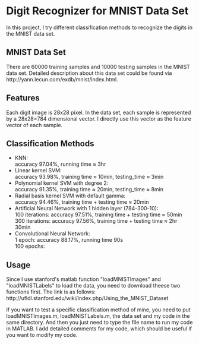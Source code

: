 <h1>Digit Recognizer for MNIST Data Set</h1>
In this project, I try different classification methods to recognize the digits in the MNIST data set.

<h2>MNIST Data Set</h2>
There are 60000 training samples and 10000 testing samples in the MNIST data set. 
Detailed description about this data set could be found via http://yann.lecun.com/exdb/mnist/index.html. 
<h2>Features</h2>
Each digit image is 28x28 pixel. 
In the data set, each sample is represented by a 28x28=784 dimensional vector. I directly use this vector as the feature vector of each sample. 
<h2>Classification Methods</h2>
<ul>
<li>
KNN: <br>
accuracy 97.04%, running time &#8776 3hr
</li>
<li>
Linear kernel SVM: <br>
accuracy 93.98%, training time &#8776 10min, testing_time &#8776 3min
</li>
<li>
Polynomial kernel SVM with degree 2: <br>
accuracy 91.35%, training time &#8776 20min, testing_time &#8776 8min
</li>
<li>
Radial basis kernel SVM with default gamma: <br>
accuracy 94.46%, training time + testing time &#8776 20min
</li>
<li>
Artificial Neural Network with 1 hidden layer (784-300-10): <br>
100 iterations: accuracy 97.51%, training time + testing time &#8776 50min <br>
300 iterations: accuracy 97.56%, training time + testing time &#8776 2hr 30min
</li>
<li>
Convolutional Neural Network: <br>
1 epoch: accuracy 88.17%, running time 90s <br>
100 epochs: 
</li>
</ul>

<h2>Usage</h2>
Since I use stanford's matlab function "loadMNISTImages" and "loadMNISTLabels" to load the data, you need to download theese two functions first. The link is as follows:
http://ufldl.stanford.edu/wiki/index.php/Using_the_MNIST_Dataset <br>

If you want to test a specific classification method of mine, you need to put loadMNISTImages.m, loadMNISTLabels.m, the data set and my code in the same directory. 
And then you just need to type the file name to run my code in MATLAB. I add detailed comments for my code, which should be useful if you want to modify my code. 


